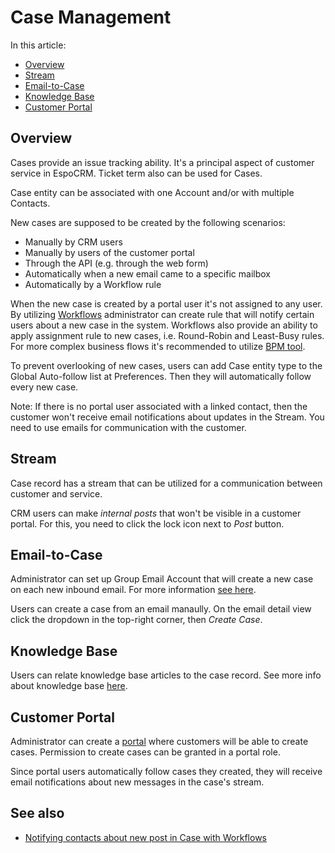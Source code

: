 # Case Management

In this article:

* [Overview](#overview)
* [Stream](#stream)
* [Email-to-Case](#email-to-case)
* [Knowledge Base](#knowledge-base)
* [Customer Portal](#customer-portal)


## Overview

Cases provide an issue tracking ability. It's a principal aspect of customer service in EspoCRM. Ticket term also can be used for Cases.

Case entity can be associated with one Account and/or with multiple Contacts.

New cases are supposed to be created by the following scenarios:

* Manually by CRM users
* Manually by users of the customer portal
* Through the API (e.g. through the web form)
* Automatically when a new email came to a specific mailbox
* Automatically by a Workflow rule

When the new case is created by a portal user it's not assigned to any user. By utilizing [Workflows](../administration/workflows.md) administrator can create rule that will notify certain users about a new case in the system. Workflows also provide an ability to apply assignment rule to new cases, i.e. Round-Robin and Least-Busy rules. For more complex business flows it's recommended to utilize [BPM tool](../administration/bpm.md).

To prevent overlooking of new cases, users can add Case entity type to the Global Auto-follow list at Preferences. Then they will automatically follow every new case.

Note: If there is no portal user associated with a linked contact, then the customer won't receive email notifications about updates in the Stream. You need to use emails for communication with the customer.

## Stream

Case record has a stream that can be utilized for a communication between customer and service.

CRM users can make *internal posts* that won't be visible in a customer portal. For this, you need to click the lock icon next to *Post* button.

## Email-to-Case

Administrator can set up Group Email Account that will create a new case on each new inbound email. For more information [see here](../administration/emails.md).

Users can create a case from an email manaully. On the email detail view click the dropdown in the top-right corner, then *Create Case*.

## Knowledge Base

Users can relate knowledge base articles to the case record. See more info about knowledge base [here](knowledge-base.md).

## Customer Portal

Administrator can create a [portal](../administration/portal.md) where customers will be able to create cases. Permission to create cases can be granted in a portal role.

Since portal users automatically follow cases they created, they will receive email notifications about new messages in the case's stream.

## See also

* [Notifying contacts about new post in Case with Workflows](https://www.espocrm.com/blog/notifying-contacts-about-new-post-in-case-with-workflows/)
